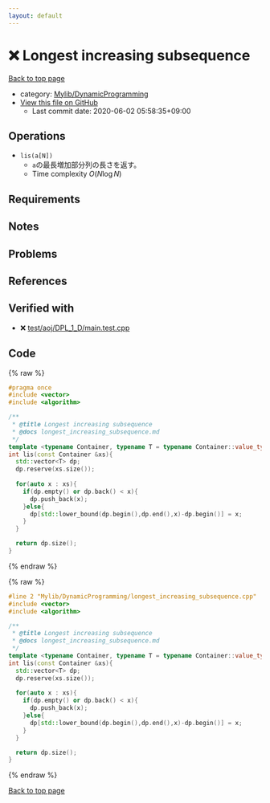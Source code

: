```yaml
---
layout: default
---
```


<!-- mathjax config similar to math.stackexchange -->
<script type="text/javascript" async
  src="https://cdnjs.cloudflare.com/ajax/libs/mathjax/2.7.5/MathJax.js?config=TeX-MML-AM_CHTML">
</script>
<script type="text/x-mathjax-config">
  MathJax.Hub.Config({
    TeX: { equationNumbers: { autoNumber: "AMS" }},
    tex2jax: {
      inlineMath: [ ['$','$'] ],
      processEscapes: true
    },
    "HTML-CSS": { matchFontHeight: false },
    displayAlign: "left",
    displayIndent: "2em"
  });
</script>

<script type="text/javascript" src="https://cdnjs.cloudflare.com/ajax/libs/jquery/3.4.1/jquery.min.js"></script>
<script src="https://cdn.jsdelivr.net/npm/jquery-balloon-js@1.1.2/jquery.balloon.min.js" integrity="sha256-ZEYs9VrgAeNuPvs15E39OsyOJaIkXEEt10fzxJ20+2I=" crossorigin="anonymous"></script>
<script type="text/javascript" src="../../../assets/js/copy-button.js"></script>
<link rel="stylesheet" href="../../../assets/css/copy-button.css" />


# :x: Longest increasing subsequence

<a href="../../../index.html">Back to top page</a>

* category: <a href="../../../index.html#3a96c66483797c15eff4c0c3d8733619">Mylib/DynamicProgramming</a>
* <a href="{{ site.github.repository_url }}/blob/master/Mylib/DynamicProgramming/longest_increasing_subsequence.cpp">View this file on GitHub</a>
    - Last commit date: 2020-06-02 05:58:35+09:00




## Operations

- `lis(a[N])`
	- `a`の最長増加部分列の長さを返す。
	- Time complexity $O(N \log N)$

## Requirements

## Notes

## Problems

## References
 


## Verified with

* :x: <a href="../../../verify/test/aoj/DPL_1_D/main.test.cpp.html">test/aoj/DPL_1_D/main.test.cpp</a>


## Code

<a id="unbundled"></a>
{% raw %}
```cpp
#pragma once
#include <vector>
#include <algorithm>

/**
 * @title Longest increasing subsequence
 * @docs longest_increasing_subsequence.md
 */
template <typename Container, typename T = typename Container::value_type>
int lis(const Container &xs){
  std::vector<T> dp;
  dp.reserve(xs.size());
  
  for(auto x : xs){
    if(dp.empty() or dp.back() < x){
      dp.push_back(x);
    }else{
      dp[std::lower_bound(dp.begin(),dp.end(),x)-dp.begin()] = x;
    }
  }

  return dp.size();
}

```
{% endraw %}

<a id="bundled"></a>
{% raw %}
```cpp
#line 2 "Mylib/DynamicProgramming/longest_increasing_subsequence.cpp"
#include <vector>
#include <algorithm>

/**
 * @title Longest increasing subsequence
 * @docs longest_increasing_subsequence.md
 */
template <typename Container, typename T = typename Container::value_type>
int lis(const Container &xs){
  std::vector<T> dp;
  dp.reserve(xs.size());
  
  for(auto x : xs){
    if(dp.empty() or dp.back() < x){
      dp.push_back(x);
    }else{
      dp[std::lower_bound(dp.begin(),dp.end(),x)-dp.begin()] = x;
    }
  }

  return dp.size();
}

```
{% endraw %}

<a href="../../../index.html">Back to top page</a>

